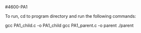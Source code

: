 #4600-PA1

To run, cd to program directory and run the following commands:

gcc PA1_child.c -o PA1_child
gcc PA1_parent.c -o parent
./parent
